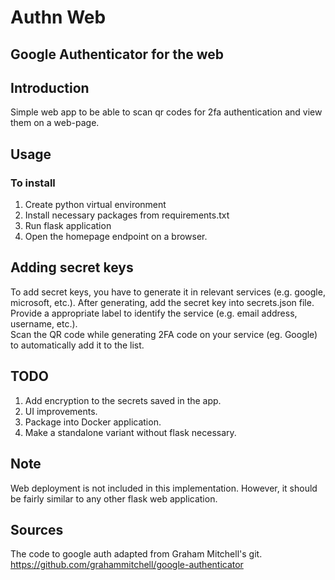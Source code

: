 # Authn Web

## Google Authenticator for the web
## Introduction
Simple web app to be able to scan qr codes for 2fa authentication and view them on a web-page.

## Usage
### To install
1. Create python virtual environment
2. Install necessary packages from requirements.txt
3. Run flask application
4. Open the homepage endpoint on a browser.

## Adding secret keys
To add secret keys, you have to generate it in relevant services (e.g. google, microsoft, etc.). After generating, add the secret key into secrets.json file. Provide a appropriate label to identify the service (e.g. email address, username, etc.). \
Scan the QR code while generating 2FA code on your service (eg. Google) to automatically add it to the list.

## TODO
1. Add encryption to the secrets saved in the app.
2. UI improvements.
3. Package into Docker application.
4. Make a standalone variant without flask necessary.

## Note
Web deployment is not included in this implementation. However, it should be fairly similar to any other flask web application.

## Sources

The code to google auth adapted from Graham Mitchell's git. https://github.com/grahammitchell/google-authenticator
